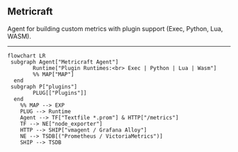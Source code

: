 Metricraft
---

Agent for building custom metrics with plugin support (Exec, Python, Lua, WASM).

---

```mermaid
flowchart LR
 subgraph Agent["Metricraft Agent"]
        Runtime["Plugin Runtimes:<br> Exec | Python | Lua | Wasm"]
        %% MAP["MAP"]
  end
 subgraph P["plugins"]
        PLUG[["Plugins"]]
  end
    %% MAP --> EXP
    PLUG --> Runtime
    Agent --> TF["Textfile *.prom"] & HTTP["/metrics"]
    TF --> NE["node_exporter"]
    HTTP --> SHIP["vmagent / Grafana Alloy"]
    NE --> TSDB[("Prometheus / VictoriaMetrics")]
    SHIP --> TSDB
```

